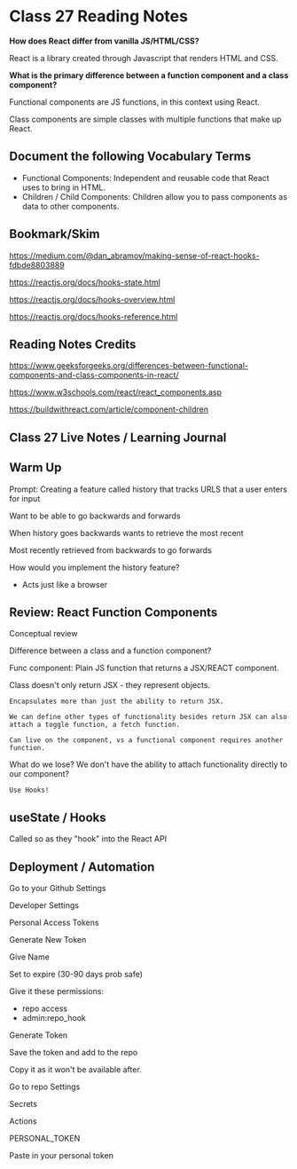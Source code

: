 # Class 27 Reading Notes

**How does React differ from vanilla JS/HTML/CSS?**

React is a library created through Javascript that renders HTML and CSS.

**What is the primary difference between a function component and a class component?**

Functional components are JS functions, in this context using React.

Class components are simple classes with multiple functions that make up React.

## Document the following Vocabulary Terms

- Functional Components: Independent and reusable code that React uses to bring in HTML.
- Children / Child Components: Children allow you to pass components as data to other components.

## Bookmark/Skim 

https://medium.com/@dan_abramov/making-sense-of-react-hooks-fdbde8803889

https://reactjs.org/docs/hooks-state.html

https://reactjs.org/docs/hooks-overview.html

https://reactjs.org/docs/hooks-reference.html

## Reading Notes Credits

https://www.geeksforgeeks.org/differences-between-functional-components-and-class-components-in-react/

https://www.w3schools.com/react/react_components.asp

https://buildwithreact.com/article/component-children

## Class 27 Live Notes / Learning Journal

## Warm Up

Prompt: Creating a feature called history that tracks URLS that a user enters for input

Want to be able to go backwards and forwards

When history goes backwards wants to retrieve the most recent

Most recently retrieved from backwards to go forwards

How would you implement the history feature?

- Acts just like a browser 

## Review: React Function Components

Conceptual review 

Difference between a class and a function component?

Func component: Plain JS function that returns a JSX/REACT component.

Class doesn't only return JSX - they represent objects.

    Encapsulates more than just the ability to return JSX.

    We can define other types of functionality besides return JSX can also attach a toggle function, a fetch function.

    Can live on the component, vs a functional component requires another function.


What do we lose? We don't have the ability to attach functionality directly to our component?

    Use Hooks!

## useState / Hooks

Called so as they "hook" into the React API

## Deployment / Automation

Go to your Github Settings

Developer Settings

Personal Access Tokens

Generate New Token

Give Name

Set to expire (30-90 days prob safe)

Give it these permissions: 

- repo access
- admin:repo_hook

Generate Token

Save the token and add to the repo

Copy it as it won't be available after.

Go to repo Settings

Secrets

Actions

PERSONAL_TOKEN

Paste in your personal token

